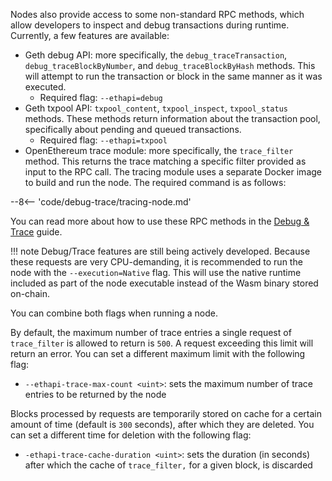 Nodes also provide access to some non-standard RPC methods, which allow developers to inspect and debug transactions during runtime. Currently, a few features are available:

 - Geth debug API: more specifically, the `debug_traceTransaction`, `debug_traceBlockByNumber`, and `debug_traceBlockByHash` methods. This will attempt to run the transaction or block in the same manner as it was executed.
    - Required flag: `--ethapi=debug`
 - Geth txpool API: `txpool_content`, `txpool_inspect`, `txpool_status` methods. These methods return information about the transaction pool, specifically about pending and queued transactions.
    - Required flag: `--ethapi=txpool`
 - OpenEthereum trace module: more specifically, the `trace_filter` method. This returns the trace matching a specific filter provided as input to the RPC call. The tracing module uses a separate Docker image to build and run the node. The required command is as follows:

--8<-- 'code/debug-trace/tracing-node.md'


You can read more about how to use these RPC methods in the [Debug & Trace](/builders/tools/debug-trace/) guide.

!!! note
    Debug/Trace features are still being actively developed. Because these requests are very CPU-demanding, it is recommended to run the node with the `--execution=Native` flag. This will use the native runtime included as part of the node executable instead of the Wasm binary stored on-chain.

You can combine both flags when running a node. 

By default, the maximum number of trace entries a single request of `trace_filter` is allowed to return is `500`. A request exceeding this limit will return an error. You can set a different maximum limit with the following flag:

 - `--ethapi-trace-max-count <uint>`: sets the maximum number of trace entries to be returned by the node

Blocks processed by requests are temporarily stored on cache for a certain amount of time (default is `300` seconds), after which they are deleted. You can set a different time for deletion with the following flag:

 - `-ethapi-trace-cache-duration <uint>`: sets the duration (in seconds) after which the cache of `trace_filter,` for a given block, is discarded